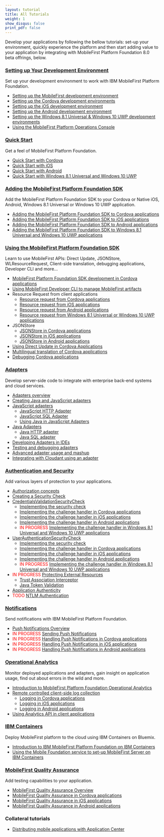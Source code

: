 ```yaml
---
layout: tutorial
title: All Tutorials
weight: 1
show_disqus: false
print_pdf: false
---
```

Develop your applications by following the bellow tutorials: set-up your environment, quickly experience the platform and then start adding value to your application by integrating with MobileFirst Platform Foundation 8.0 beta offrings, below.

### [Setting up Your Development Environment](../setting-up-your-development-environment/)
Set up your development environment to work with IBM MobileFirst Platform Foundation.

* [Setting up the MobileFirst development environment](../setting-up-your-development-environment/mobilefirst-development-environment/)
* [Setting up the Cordova development environments](../setting-up-your-development-environment/cordova-development-environment/)
* [Setting up the iOS development environment](../setting-up-your-development-environment/ios-development-environment/)
* [Setting up the Android development environment](../setting-up-your-development-environment/android-development-environment/)
* [Setting up the Windows 8.1 Universal & Windows 10 UWP development environments](../setting-up-your-development-environment/windows-8-10-development-environment/)
* [Using the MobileFirst Platform Operations Console](../setting-up-your-development-environment/console/)

### [Quick Start](../quick-start)
Get a feel of MobileFirst Platform Foundation.

* [Quick Start with Cordova](../quick-start/cordova/)
* [Quick Start with iOS](../quick-start/ios/)
* [Quick Start with Android](../quick-start/android/)
* [Quick Start with Windows 8.1 Universal and Windows 10 UWP](../quick-start/windows-8-10/)

### [Adding the MobileFirst Platform Foundation SDK](../adding-the-mfpf-sdk/)
Add the MobileFirst Platform Foundation SDK to your Cordova or Native iOS, Android, Windows 8.1 Universal or Windows 10 UWP application.

* [Adding the MobileFirst Platform Foundation SDK to Cordova applications](../adding-the-mfpf-sdk/cordova/)
* [Adding the MobileFirst Platform Foundation SDK to iOS applications](../adding-the-mfpf-sdk/ios/)
* [Adding the MobileFirst Platform Foundation SDK to Android applications](../adding-the-mfpf-sdk/android/)
* [Adding the MobileFirst Platform Foundation SDK to Windows 8.1 Universal and Windows 10 UWP applications](../adding-the-mfpf-sdk/windows-8-10/)

### [Using the MobileFirst Platform Foundation SDK](../using-the-mfpf-sdk/)
Learn to use MobileFirst APIs: Direct Update, JSONStore, WLResourceRequest, Client-side translation, debugging applications, Developer CLI and more...

* [MobileFirst Platform Foundation SDK development in Cordova applications](../using-the-mfpf-sdk/mfpf-development-in-cordova-applications/)
* [Using MobileFirst Developer CLI to manage MobileFirst artifacts](../using-the-mfpf-sdk/using-mobilefirst-developer-cli-to-manage-mobilefirst-artifacts/)
* Resource Request from client applications
    * [Resource request from Cordova applications](../using-the-mfpf-sdk/resource-request-from-cordova-applications/)
    * [Resource request from iOS applications](../using-the-mfpf-sdk/resource-request-from-ios-applications/)
    * [Resource request from Android applications](../using-the-mfpf-sdk/resource-request-from-android-applications/)
    * [Resource request from Windows 8.1 Universal or Windows 10 UWP applications](../using-the-mfpf-sdk/resource-request-from-windows-8-10-applications/)
* JSONStore
    * [JSONStore in Cordova applications](../using-the-mfpf-sdk/jsonstore-cordova/)
	* [JSONStore in iOS applications](../using-the-mfpf-sdk/jsonstore-ios/)
	* [JSONStore in Android applications](../using-the-mfpf-sdk/jsonstore-android/)
* [Using Direct Update in Cordova Applications](../using-the-mfpf-sdk/direct-update/)
* [Multilingual translation of Cordova applications](../using-the-mfpf-sdk/translation/)
* [Debugging Cordova applications](../using-the-mfpf-sdk/debugging-applications/)

### [Adapters](../adapters/)
Develop server-side code to integrate with enterprise back-end systems and cloud services.  

* [Adapters overview](../adapters/adapters-overview/)
* [Creating Java and JavaScript adapters](../adapters/creating-adapters/)
* [JavaScript adapters](../adapters/javascript-adapters/)
    * [JavaScript HTTP Adapter](../adapters/javascript-adapters/js-http-adapter/)
    * [JavaScript SQL Adapter](../adapters/javascript-adapters/js-sql-adapter/)
    * [Using Java in JavaScript Adapters](../adapters/javascript-adapters/using-java-in-javascript-adapters/)
* [Java Adapters](../adapters/java-adapters/)
    * [Java HTTP adapter](../adapters/java-adapters/java-http-adapter/)
    * [Java SQL adapter](../adapters/java-adapters/java-sql-adapter/)
* [Developing Adapters in IDEs](../adapters/developing-adapters/)
* [Testing and debugging adapters](../adapters/testing-and-debugging-adapters/)
* [Advanced adapter usage and mashup](../adapters/advanced-adapter-usage-mashup/)
* [Integrating with Cloudant using an adapter](../adapters/cloudant/)

### [Authentication and Security](../authentication-and-security/)
Add various layers of protection to your applications.

* [Authorization concepts](../authentication-and-security/authorization-concepts/)
* [Creating a Security Check](../authentication-and-security/creating-a-security-check/)
* [CredentialsValidationSecurityCheck](../authentication-and-security/credentials-validation/)
    * [Implementing the security check](../authentication-and-security/credentials-validation/security-check/)
    * [Implementing the challenge handler in Cordova applications](../authentication-and-security/credentials-validation/cordova/)
    * [Implementing the challenge handler in iOS applications](../authentication-and-security/credentials-validation/ios/)
    * [Implementing the challenge handler in Android applications](../authentication-and-security/credentials-validation/android/)
    * <span style="color:red">IN PROGRESS </span>[Implementing the challenge handler in Windows 8.1 Universal and Windows 10 UWP applications](../authentication-and-security/credentials-validation/windows-8-10/)
* [UserAuthenticationSecurityCheck](../authentication-and-security/user-authentication/)
    * [Implementing the security check](../authentication-and-security/user-authentication/security-check/)
    * [Implementing the challenge handler in Cordova applications](../authentication-and-security/user-authentication/cordova/)
    * [Implementing the challenge handler in iOS applications](../authentication-and-security/user-authentication/ios/)
    * [Implementing the challenge handler in Android applications](../authentication-and-security/user-authentication/android/)
    * <span style="color:red">IN PROGRESS </span>[Implementing the challenge handler in Windows 8.1 Universal and Windows 10 UWP applications](../authentication-and-security/user-authentication/windows-8-10/)
* <span style="color:red">IN PROGRESS </span>[Protecting External Resources](../authentication-and-security/protecting-external-resources/)
    * [Trust Association Interceptor](../authentication-and-security/protecting-external-resources/tai)
    * [Java Token Validation](../authentication-and-security/protecting-external-resources/jtv)
* [Application Authenticity](../authentication-and-security/application-authenticity/)
* <span style="color:red">TODO </span>[NTLM Authentication](../authentication-and-security/ntlm-authentication/)

### [Notifications](../notifications/)
Send notifications with IBM MobileFirst Platform Foundation.  

* [Push Notifications Overview](../notifications/push-notifications-overview/)
* <span style="color:red">IN PROGRESS </span>[Sending Push Notifications](../notifications/sending-push-notifications/)
* <span style="color:red">IN PROGRESS </span>[Handling Push Notifications in Cordova applications](../notifications/handling-push-notifications-in-cordova/)
* <span style="color:red">IN PROGRESS </span>[Handling Push Notifications in iOS applications](../notifications/handling-push-notifications-in-ios/)
* <span style="color:red">IN PROGRESS </span>[Handling Push Notifications in Android applications](../notifications/handling-push-notifications-in-android/)

### [Operational Analytics](../analytics/)
Monitor deployed applications and adapters, gain insight on application usage, find out about errors in the wild and more.  

* [Introduction to MobileFirst Platform Foundation Operational Analytics](../analytics)
* [Remote controlled client-side log collection](../analytics/remote-controlled-client-side-log-collection/)
    * [Logging in Cordova applications](../analytics/remote-controlled-client-side-log-collection/cordova/)
    * [Logging in iOS applications](../analytics/remote-controlled-client-side-log-collection/ios/)
    * [Logging in Android applications](../analytics/remote-controlled-client-side-log-collection/android/)
* [Using Analytics API in client applications](../analytics/analytics-api/)

### [IBM Containers](../ibm-containers/)
Deploy MobileFirst platform to the cloud using IBM Containers on Bluemix.  

* [Introduction to IBM MobileFirst Platform Foundation on IBM Containers](../ibm-containers/)
* [Using the Mobile Foundation service to set-up MobileFirst Server on IBM Containers](../ibm-containers/using-mobile-foundation/)

### [MobileFirst Quality Assurance]({{site.baseurl}}/tutorials/en/quality-assurance/8.0/overview)
Add testing capabilities to your application.  

* [MobileFirst Quality Assurance Overview]({{site.baseurl}}/tutorials/en/quality-assurance/8.0/overview/)
* [MobileFirst Quality Assurance in Cordova applications]({{site.baseurl}}/tutorials/en/quality-assurance/8.0/cordova/)
* [MobileFirst Quality Assurance in iOS applications]({{site.baseurl}}/tutorials/en/quality-assurance/8.0/ios/)
* [MobileFirst Quality Assurance in Android applications]({{site.baseurl}}/tutorials/en/quality-assurance/8.0/android/)

### Collateral tutorials

* [Distributing mobile applications with Application Center](../collateral-tutorials/app-center/)
